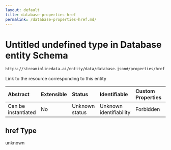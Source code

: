 ```yaml
---
layout: default
title: database-properties-href
permalink: /database-properties-href.md/
---
```

# Untitled undefined type in Database entity Schema

```txt
https://streaminlinedata.ai/entity/data/database.json#/properties/href
```

Link to the resource corresponding to this entity

| Abstract            | Extensible | Status         | Identifiable            | Custom Properties | Additional Properties | Access Restrictions | Defined In                                                         |
| :------------------ | :--------- | :------------- | :---------------------- | :---------------- | :-------------------- | :------------------ | :----------------------------------------------------------------- |
| Can be instantiated | No         | Unknown status | Unknown identifiability | Forbidden         | Allowed               | none                | [database.json*](database.md "open original schema") |

## href Type

unknown
